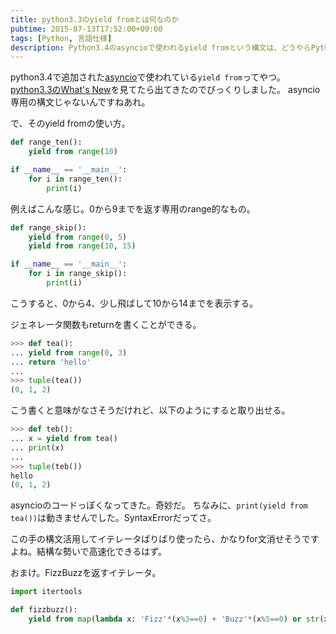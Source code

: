 ```yaml
---
title: python3.3のyield fromとは何なのか
pubtime: 2015-07-13T17:52:00+09:00
tags: [Python, 言語仕様]
description: Python3.4のasyncioで使われるyield fromという構文は、どうやらPython3.3で既に導入されていたようです。asyncio以外の場面での使い方について調べてみました。
---
```


python3.4で追加された[asyncio](http://docs.python.jp/3/library/asyncio.html)で使われている`yield from`ってやつ。
[python3.3のWhat's New](http://docs.python.jp/3.3/whatsnew/3.3.html)を見てたら出てきたのでびっくりしました。
asyncio専用の構文じゃないんですねあれ。

で、そのyield fromの使い方。
``` python
def range_ten():
    yield from range(10)

if __name__ == '__main__':
    for i in range_ten():
        print(i)
```
例えばこんな感じ。0から9までを返す専用のrange的なもの。

``` python
def range_skip():
    yield from range(0, 5)
    yield from range(10, 15)

if __name__ == '__main__':
    for i in range_skip():
        print(i)
```
こうすると、0から4、少し飛ばして10から14までを表示する。

ジェネレータ関数もreturnを書くことができる。
``` python
>>> def tea():
...	yield from range(0, 3)
...	return 'hello'
...
>>> tuple(tea())
(0, 1, 2)
```
こう書くと意味がなさそうだけれど、以下のようにすると取り出せる。
``` python
>>> def teb():
...	x = yield from tea()
...	print(x)
...
>>> tuple(teb())
hello
(0, 1, 2)
```
asyncioのコードっぽくなってきた。奇妙だ。
ちなみに、`print(yield from tea())`は動きませんでした。SyntaxErrorだってさ。

この手の構文活用してイテレータばりばり使ったら、かなりfor文消せそうですよね。結構な勢いで高速化できるはず。


おまけ。FizzBuzzを返すイテレータ。
``` python
import itertools

def fizzbuzz():
    yield from map(lambda x: 'Fizz'*(x%3==0) + 'Buzz'*(x%5==0) or str(x), itertools.count(1))
```
